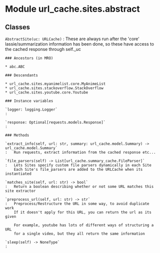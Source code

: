 Module url_cache.sites.abstract
===============================

Classes
-------

`AbstractSite(uc: URLCache)`
:   These are always run after the 'core' lassie/summarization information has been done,
    so these have access to the cached response through self._uc

    ### Ancestors (in MRO)

    * abc.ABC

    ### Descendants

    * url_cache.sites.myanimelist.core.MyAnimeList
    * url_cache.sites.stackoverflow.StackOverflow
    * url_cache.sites.youtube.core.Youtube

    ### Instance variables

    `logger: logging.Logger`
    :

    `response: Optional[requests.models.Response]`
    :

    ### Methods

    `extract_info(self, url: str, summary: url_cache.model.Summary) ‑> url_cache.model.Summary`
    :   Run requests, extract information from the cached response etc...

    `file_parsers(self) ‑> List[url_cache.summary_cache.FileParser]`
    :   Lets Sites specify custom file parsers dynamically in each Site
        Each Site's file_parsers are added to the URLCache when its instantiated

    `matches_site(self, url: str) ‑> bool`
    :   Return a boolean describing whether or not some URL matches this site extractor

    `preprocess_url(self, url: str) ‑> str`
    :   Preprocess/Restructure the URL in some way, to avoid duplicate work
        If it doesn't apply for this URL, you can return the url as its given
        
        For example, youtube has lots of different ways of structuring a URL
        for a single video, but they all return the same information

    `sleep(self) ‑> NoneType`
    :